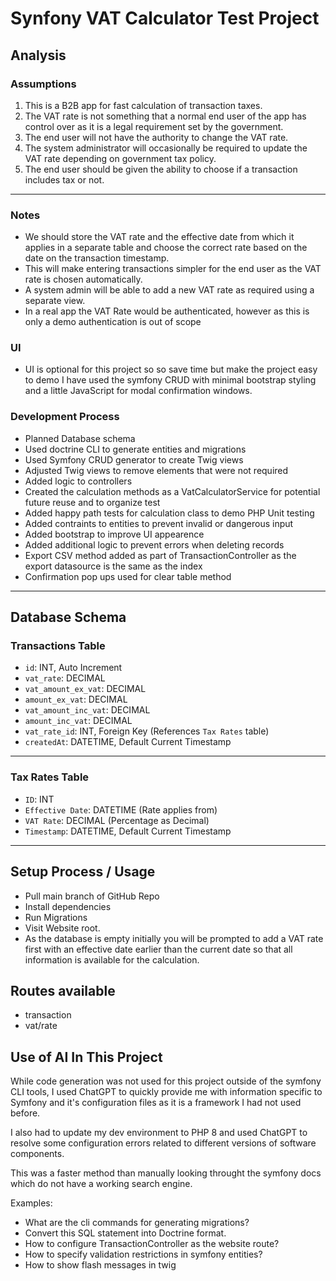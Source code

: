# Synfony VAT Calculator Test Project
## Analysis

### Assumptions

1. This is a B2B app for fast calculation of transaction taxes.
2. The VAT rate is not something that a normal end user of the app has control over as it is a legal requirement set by the government.
3. The end user will not have the authority to change the VAT rate.
4. The system administrator will occasionally be required to update the VAT rate depending on government tax policy.
5. The end user should be given the ability to choose if a transaction includes tax or not.

---

### Notes

- We should store the VAT rate and the effective date from which it applies in a separate table and choose the correct rate based on the date on the transaction timestamp.
- This will make entering transactions simpler for the end user as the VAT rate is chosen automatically.
- A system admin will be able to add a new VAT rate as required using a separate view.
- In a real app the VAT Rate would be authenticated, however as this is only a demo authentication is out of scope

### UI

- UI is optional for this project so so save time but make the project easy to demo I have used the symfony CRUD with minimal bootstrap styling and a little JavaScript for modal confirmation windows.

### Development Process

- Planned Database schema
- Used doctrine CLI to generate entities and migrations
- Used Symfony CRUD generator to create Twig views
- Adjusted Twig views to remove elements that were not required
- Added logic to controllers
- Created the calculation methods as a VatCalculatorService for potential future reuse and to organize test
- Added happy path tests for calculation class to demo PHP Unit testing
- Added contraints to entities to prevent invalid or dangerous input
- Added bootstrap to improve UI appearence
- Added additional logic to prevent errors when deleting records
- Export CSV method added as part of TransactionController as the export datasource is the same as the index 
- Confirmation pop ups used for clear table method

---

## Database Schema

### Transactions Table

- `id`: INT, Auto Increment
- `vat_rate`: DECIMAL
- `vat_amount_ex_vat`: DECIMAL
- `amount_ex_vat`: DECIMAL
- `vat_amount_inc_vat`: DECIMAL
- `amount_inc_vat`: DECIMAL
- `vat_rate_id`: INT, Foreign Key (References `Tax Rates` table)
- `createdAt`: DATETIME, Default Current Timestamp

---

### Tax Rates Table

- `ID`: INT
- `Effective Date`: DATETIME (Rate applies from)
- `VAT Rate`: DECIMAL (Percentage as Decimal)
- `Timestamp`: DATETIME, Default Current Timestamp

---

## Setup Process / Usage
- Pull main branch of GitHub Repo
- Install dependencies
- Run Migrations
- Visit Website root.
- As the database is empty initially you will be prompted to add a VAT rate first with an effective date earlier than the current date so that all information is available for the calculation.

## Routes available
- transaction 
- vat/rate

## Use of AI In This Project

While code generation was not used for this project outside of the symfony CLI tools, I used ChatGPT to quickly provide me with information specific to Symfony and it's configuration files as it is a framework I had not used before.

I also had to update my dev environment to PHP 8 and used ChatGPT to resolve some configuration errors related to different versions of software components.

This was a faster method than manually looking throught the symfony docs which do not have a working search engine.

Examples:

- What are the cli commands for generating migrations?
- Convert this SQL statement into Doctrine format.
- How to configure TransactionController as the website route?
- How to specify validation restrictions in symfony entities?
- How to show flash messages in twig



